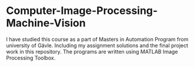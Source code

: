 # Computer-Image-Processing-Machine-Vision
I have studied this course as a part of Masters in Automation Program from university of Gävle. Including my assignment solutions and the final project work in this repository. The programs are written using MATLAB Image Processing Toolbox.
